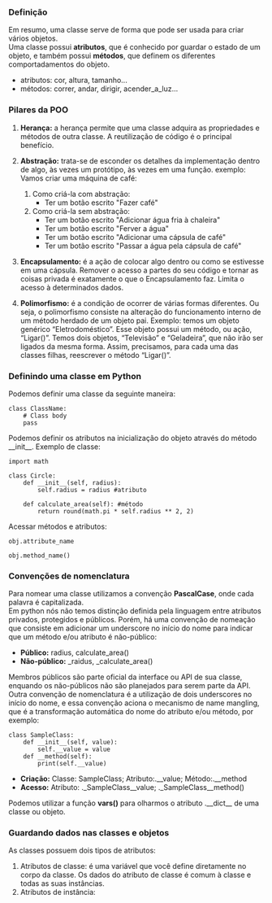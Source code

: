 ### Definição  
Em resumo, uma classe serve de forma que pode ser usada para criar vários objetos.  
Uma classe possui **atributos**, que é conhecido por guardar o estado de um objeto, e também possui **métodos**, que definem os diferentes comportadamentos do objeto.  
- atributos: cor, altura, tamanho...
- métodos: correr, andar, dirigir, acender_a_luz...

### Pilares da POO
1. **Herança:** a herança permite que uma classe adquira as propriedades e métodos de outra classe. A reutilização de código é o principal benefício.
1. **Abstração:** trata-se de esconder os detalhes da implementação dentro de algo, às vezes um protótipo, às vezes em uma função.
exemplo:  
Vamos criar uma máquina de café:  

    1. Como criá-la com abstração:  
        - Ter um botão escrito "Fazer café"
    1. Como criá-la sem abstração:
        - Ter um botão escrito "Adicionar água fria à chaleira"
        - Ter um botão escrito "Ferver a água"
        - Ter um botão escrito "Adicionar uma cápsula de café"
        - Ter um botão escrito "Passar a água pela cápsula de café"

1. **Encapsulamento:** é a ação de colocar algo dentro ou como se estivesse em uma cápsula. Remover o acesso a partes do seu código e tornar as coisas privada é exatamente o que o Encapsulamento faz. Limita o acesso à determinados dados.
1. **Polimorfismo:** é a condição de ocorrer de várias formas diferentes. Ou seja, o polimorfismo consiste na alteração do funcionamento interno de um método herdado de um objeto pai. Exemplo: temos um objeto genérico “Eletrodoméstico”. Esse objeto possui um método, ou ação, “Ligar()”. Temos dois objetos, “Televisão” e “Geladeira”, que não irão ser ligados da mesma forma. Assim, precisamos, para cada uma das classes filhas, reescrever o método “Ligar()”.  

### Definindo uma classe em Python

Podemos definir uma classe da seguinte maneira:  
    
    class ClassName:  
        # Class body  
        pass

Podemos definir os atributos na inicialização do objeto através do método \_\_init__. Exemplo de classe:  
  
    import math

    class Circle:
        def __init__(self, radius):
            self.radius = radius #atributo

        def calculate_area(self): #método
            return round(math.pi * self.radius ** 2, 2)

Acessar métodos e atributos:  
  
    obj.attribute_name

    obj.method_name()

### Convenções de nomenclatura
Para nomear uma classe utilizamos a convenção **PascalCase**, onde cada palavra é capitalizada.  
Em python nós não temos distinção definida pela linguagem entre atributos privados, protegidos e públicos. Porém, há uma convenção de nomeação que consiste em adicionar um underscore no início do nome para indicar que um método e/ou atributo é não-público:  
- **Público:** radius, calculate_area()
- **Não-público:** _raidus, _calculate_area()  

Membros públicos são parte oficial da interface ou API de sua classe, enquando os não-públicos não são planejados para serem parte da API.  
Outra convenção de nomenclatura é a utilização de dois underscores no início do nome, e essa convenção aciona o mecanismo de name mangling, que é a transformação automática do nome do atributo e/ou método, por exemplo:  

    class SampleClass:
        def __init__(self, value):
            self.__value = value
        def __method(self):
            print(self.__value)  

- **Criação:** Classe: SampleClass; Atributo:.__value; Método:.__method
- **Acesso:** Atributo: .\_SampleClass\_\_value; .\_SampleClass\_\_method()  

Podemos utilizar a função **vars()** para olharmos o atributo .\_\_dict\_\_ de uma classe ou objeto.  

### Guardando dados nas classes e objetos  
As classes possuem dois tipos de atributos:
1. Atributos de classe: é uma variável que você define diretamente no corpo da classe. Os dados do atributo de classe é comum à classe e todas as suas instâncias. 
1. Atributos de instância:
